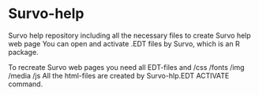 # Survo-help
Survo help repository including all the necessary files to create Survo help web page
You can open and activate .EDT files by Survo, which is an R package.

To recreate Survo web pages you need all EDT-files and /css /fonts /img /media /js
All the html-files are created by Survo-hlp.EDT ACTIVATE command.
